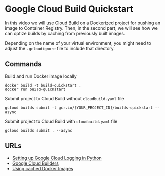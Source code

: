 # Google Cloud Build Quickstart

In this video we will use Cloud Build on a Dockerized project for pushing an image to Container Registry. Then, in the second part, we will see how we can optize builds by caching from previously built images.

Depending on the name of your virtual environment, you might need to adjust the `.gcloudignore` file to include that directory.

## Commands

Build  and run Docker image locally
```shell
docker build -t build-quickstart .
docker run build-quickstart
```

Submit project to Cloud Build without `cloudbuild.yaml` file
```shell
gcloud builds submit -t gcr.io/[YOUR_PROJECT_ID]/builds-quickstart --async
```

Submit project to Cloud Build with `cloudbuild.yaml` file
```shell
gcloud builds submit . --async
```

## URLs
- [Setting up Google Cloud Logging in Python](https://cloud.google.com/logging/docs/setup/python)
- [Google Cloud Builders](https://cloud.google.com/build/docs/cloud-builders)
- [Using cached Docker Images](https://cloud.google.com/build/docs/optimize-builds/speeding-up-builds#using_a_cached_docker_image)
